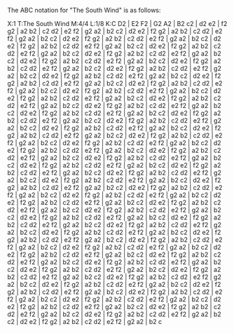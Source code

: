 The ABC notation for "The South Wind" is as follows:

X:1
T:The South Wind
M:4/4
L:1/8
K:C
D2 | E2 F2 | G2 A2 | B2 c2 | d2 e2 | f2 g2 | a2 b2 | c2 d2 | e2 f2 | g2 a2 | b2 c2 | d2 e2 | f2 g2 | a2 b2 | c2 d2 | e2 f2 | g2 a2 | b2 c2 | d2 e2 | f2 g2 | a2 b2 | c2 d2 | e2 f2 | g2 a2 | b2 c2 | d2 e2 | f2 g2 | a2 b2 | c2 d2 | e2 f2 | g2 a2 | b2 c2 | d2 e2 | f2 g2 | a2 b2 | c2 d2 | e2 f2 | g2 a2 | b2 c2 | d2 e2 | f2 g2 | a2 b2 | c2 d2 | e2 f2 | g2 a2 | b2 c2 | d2 e2 | f2 g2 | a2 b2 | c2 d2 | e2 f2 | g2 a2 | b2 c2 | d2 e2 | f2 g2 | a2 b2 | c2 d2 | e2 f2 | g2 a2 | b2 c2 | d2 e2 | f2 g2 | a2 b2 | c2 d2 | e2 f2 | g2 a2 | b2 c2 | d2 e2 | f2 g2 | a2 b2 | c2 d2 | e2 f2 | g2 a2 | b2 c2 | d2 e2 | f2 g2 | a2 b2 | c2 d2 | e2 f2 | g2 a2 | b2 c2 | d2 e2 | f2 g2 | a2 b2 | c2 d2 | e2 f2 | g2 a2 | b2 c2 | d2 e2 | f2 g2 | a2 b2 | c2 d2 | e2 f2 | g2 a2 | b2 c2 | d2 e2 | f2 g2 | a2 b2 | c2 d2 | e2 f2 | g2 a2 | b2 c2 | d2 e2 | f2 g2 | a2 b2 | c2 d2 | e2 f2 | g2 a2 | b2 c2 | d2 e2 | f2 g2 | a2 b2 | c2 d2 | e2 f2 | g2 a2 | b2 c2 | d2 e2 | f2 g2 | a2 b2 | c2 d2 | e2 f2 | g2 a2 | b2 c2 | d2 e2 | f2 g2 | a2 b2 | c2 d2 | e2 f2 | g2 a2 | b2 c2 | d2 e2 | f2 g2 | a2 b2 | c2 d2 | e2 f2 | g2 a2 | b2 c2 | d2 e2 | f2 g2 | a2 b2 | c2 d2 | e2 f2 | g2 a2 | b2 c2 | d2 e2 | f2 g2 | a2 b2 | c2 d2 | e2 f2 | g2 a2 | b2 c2 | d2 e2 | f2 g2 | a2 b2 | c2 d2 | e2 f2 | g2 a2 | b2 c2 | d2 e2 | f2 g2 | a2 b2 | c2 d2 | e2 f2 | g2 a2 | b2 c2 | d2 e2 | f2 g2 | a2 b2 | c2 d2 | e2 f2 | g2 a2 | b2 c2 | d2 e2 | f2 g2 | a2 b2 | c2 d2 | e2 f2 | g2 a2 | b2 c2 | d2 e2 | f2 g2 | a2 b2 | c2 d2 | e2 f2 | g2 a2 | b2 c2 | d2 e2 | f2 g2 | a2 b2 | c2 d2 | e2 f2 | g2 a2 | b2 c2 | d2 e2 | f2 g2 | a2 b2 | c2 d2 | e2 f2 | g2 a2 | b2 c2 | d2 e2 | f2 g2 | a2 b2 | c2 d2 | e2 f2 | g2 a2 | b2 c2 | d2 e2 | f2 g2 | a2 b2 | c2 d2 | e2 f2 | g2 a2 | b2 c2 | d2 e2 | f2 g2 | a2 b2 | c2 d2 | e2 f2 | g2 a2 | b2 c2 | d2 e2 | f2 g2 | a2 b2 | c2 d2 | e2 f2 | g2 a2 | b2 c2 | d2 e2 | f2 g2 | a2 b2 | c2 d2 | e2 f2 | g2 a2 | b2 c2 | d2 e2 | f2 g2 | a2 b2 | c2 d2 | e2 f2 | g2 a2 | b2 c2 | d2 e2 | f2 g2 | a2 b2 | c2 d2 | e2 f2 | g2 a2 | b2 c2 | d2 e2 | f2 g2 | a2 b2 | c2 d2 | e2 f2 | g2 a2 | b2 c2 | d2 e2 | f2 g2 | a2 b2 | c2 d2 | e2 f2 | g2 a2 | b2 c2 | d2 e2 | f2 g2 | a2 b2 | c2 d2 | e2 f2 | g2 a2 | b2 c2 | d2 e2 | f2 g2 | a2 b2 | c2 d2 | e2 f2 | g2 a2 | b2 c2 | d2 e2 | f2 g2 | a2 b2 | c2 d2 | e2 f2 | g2 a2 | b2 c2 | d2 e2 | f2 g2 | a2 b2 | c2 d2 | e2 f2 | g2 a2 | b2 c2 | d2 e2 | f2 g2 | a2 b2 | c2 d2 | e2 f2 | g2 a2 | b2 c2 | d2 e2 | f2 g2 | a2 b2 | c2 d2 | e2 f2 | g2 a2 | b2 c2 | d2 e2 | f2 g2 | a2 b2 | c2 d2 | e2 f2 | g2 a2 | b2 c2 | d2 e2 | f2 g2 | a2 b2 | c2 d2 | e2 f2 | g2 a2 | b2 c2 | d2 e2 | f2 g2 | a2 b2 | c2 d2 | e2 f2 | g2 a2 | b2 c2 | d2 e2 | f2 g2 | a2 b2 | c2 d2 | e2 f2 | g2 a2 | b2 c2 | d2 e2 | f2 g2 | a2 b2 | c2 d2 | e2 f2 | g2 a2 | b2 c2 | d2 e2 | f2 g2 | a2 b2 | c2 d2 | e2 f2 | g2 a2 | b2 c2 | d2 e2 | f2 g2 | a2 b2 | c2 d2 | e2 f2 | g2 a2 | b2 c2 | d2 e2 | f2 g2 | a2 b2 | c2 d2 | e2 f2 | g2 a2 | b2 c2 | d2 e2 | f2 g2 | a2 b2 | c2 d2 | e2 f2 | g2 a2 | b2 c2 | d2 e2 | f2 g2 | a2 b2 | c2 d2 | e2 f2 | g2 a2 | b2 c2 | d2 e2 | f2 g2 | a2 b2 | c2 d2 | e2 f2 | g2 a2 | b2 c2 | d2 e2 | f2 g2 | a2 b2 | c2 d2 | e2 f2 | g2 a2 | b2 c2 | d2 e2 | f2 g2 | a2 b2 | c2 d2 | e2 f2 | g2 a2 | b2 c2 | d2 e2 | f2 g2 | a2 b2 | c2 d2 | e2 f2 | g2 a2 | b2 c